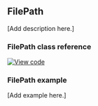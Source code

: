 ## FilePath

[Add description here.]

### FilePath class reference
[![View code](https://www.mbed.com/embed/?type=library)](https://os.mbed.com/docs/v5.6/mbed-os-api-doxy/classmbed_1_1_file_path.html)

### FilePath example

[Add example here.]
